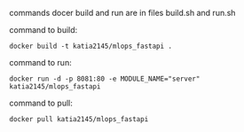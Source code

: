 commands docer build and run are in files build.sh and run.sh

command to build:
```
docker build -t katia2145/mlops_fastapi .
```


command to run:
```
docker run -d -p 8081:80 -e MODULE_NAME="server" katia2145/mlops_fastapi
```


command to pull:
```
docker pull katia2145/mlops_fastapi
```